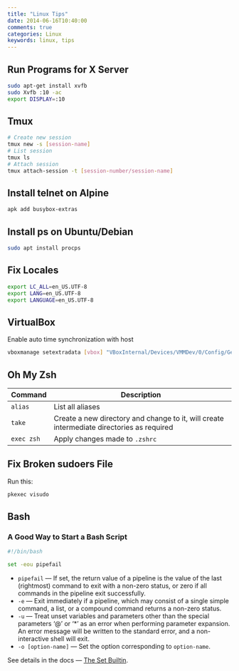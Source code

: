 ```yaml
---
title: "Linux Tips"
date: 2014-06-16T10:40:00
comments: true
categories: Linux
keywords: linux, tips
---
```


## Run Programs for X Server

```bash
sudo apt-get install xvfb
sudo Xvfb :10 -ac
export DISPLAY=:10
```

## Tmux

```bash
# Create new session
tmux new -s [session-name]
# List session
tmux ls
# Attach session
tmux attach-session -t [session-number/session-name]
```

## Install telnet on Alpine

```bash
apk add busybox-extras
```

## Install ps on Ubuntu/Debian

```bash
sudo apt install procps
```

## Fix Locales

```bash
export LC_ALL=en_US.UTF-8
export LANG=en_US.UTF-8
export LANGUAGE=en_US.UTF-8
```

## VirtualBox

Enable auto time synchronization with host

```bash
vboxmanage setextradata [vbox] "VBoxInternal/Devices/VMMDev/0/Config/GetHostTimeDisabled" "1"
```

## Oh My Zsh

| Command    | Description                                                                               |
| ---------- | ----------------------------------------------------------------------------------------- |
| `alias`    | List all aliases                                                                          |
| `take`     | Create a new directory and change to it, will create intermediate directories as required |
| `exec zsh` | Apply changes made to `.zshrc`                                                            |

## Fix Broken sudoers File

Run this:

```bash
pkexec visudo
```

## Bash

### A Good Way to Start a Bash Script

```bash
#!/bin/bash

set -eou pipefail
```

- `pipefail` — If set, the return value of a pipeline is the value of the last (rightmost) command to exit with a non-zero status, or zero if all commands in the pipeline exit successfully.
- `-e` — Exit immediately if a pipeline, which may consist of a single simple command, a list, or a compound command returns a non-zero status.
- `-u` — Treat unset variables and parameters other than the special parameters ‘@’ or ‘\*’ as an error when performing parameter expansion. An error message will be written to the standard error, and a non-interactive shell will exit.
- `-o [option-name]` — Set the option corresponding to `option-name`.

See details in the docs — [The Set Builtin](https://www.gnu.org/software/bash/manual/html_node/The-Set-Builtin.html).
